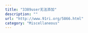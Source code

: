 ```yaml
---
title: "3389user无法添加"
description: ""
url: "http://www.91ri.org/5866.html"
category: "Miscellaneous"
---
```

